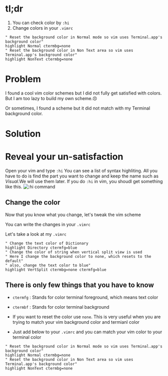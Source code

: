 # tl;dr

1. You can check color by ```:hi```
1. Change colors in your ```.vimrc```

```vim
" Reset the background color in Normal mode so vim uses Terminal.app's background color"
highlight Normal ctermbg=none
" Reset the background color in Non Text area so vim uses Terminal.app's background color"
highlight NonText ctermbg=none
```

# Problem

I found a cool vim color schemes but I did not fully get satisfied with colors.<br>
But I am too lazy to build my own scheme.😣

Or sometimes, I found a scheme but it did not match with my Terminal background color.

# Solution

# Reveal your un-satisfaction
Open your vim and type ```:hi```
You can see a list of syntax highliting. All you have to do is find the part you want to change and keep the name such as _Visual_.We will use them later.
If you do ```:hi``` in vim, you shoudl get something like this.
![:hi command](.img/Tweak_Vim_Scheme.png)

## Change the color
Now that you know what you change, let's tweak the vim scheme

You can write the changes in your ```.vimrc```<br>

Let's take a look at my ```.vimrc```<br>

```vim
" Change the text color of Dictionary
highlight Directory ctermfg=blue
" Change the color of string when vertical split view is used
" Here I change the background color to none, which resets to the default"
" also, change the text color to blue"
highlight VertSplit ctermbg=none ctermfg=blue
```

## There is only few things that you have to know <br>
* ```ctermfg``` : Stands for color terminal foreground, which means text color
*  ```ctermbf``` : Stands for color terminal background
* If you want to reset the color use ```none```. This is very useful when you are trying to match your vim background color and termianl color

* Just add below to your ```.vimrc``` and you can match your vim color to your terminal color

```vim
" Reset the background color in Normal mode so vim uses Terminal.app's background color"
highlight Normal ctermbg=none
" Reset the background color in Non Text area so vim uses Terminal.app's background color"
highlight NonText ctermbg=none
```
